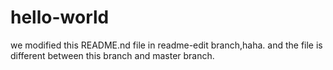 # hello-world
we modified this README.nd file  in readme-edit branch,haha.
and the file is different between this branch and master branch.
